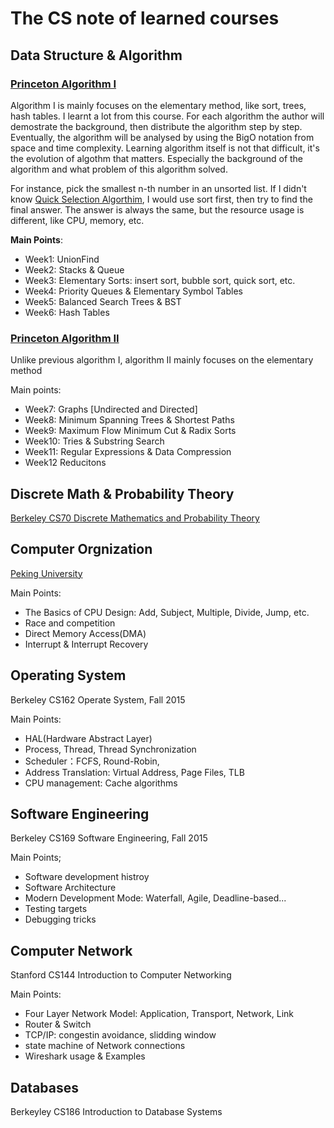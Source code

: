 # The CS note of learned courses

## Data Structure & Algorithm
### [Princeton Algorithm I]()

Algorithm I is mainly focuses on the elementary method, like sort, trees, hash tables. I learnt a lot from this course. For each algorithm the author will demostrate the background, then distribute the algorithm step by step. Eventually, the algorithm will be analysed by using the BigO notation from space and time complexity. Learning algorithm itself is not that difficult, it's the evolution of algothm that matters. Especially the background of the algorithm and what problem of this algorithm solved.

For instance, pick the smallest n-th number in an unsorted list. If I didn't know [Quick Selection Algorthim](https://en.wikipedia.org/wiki/Quickselect), I would use sort first, then try to find the final answer. The answer is always the same, but the resource usage is different, like CPU, memory, etc.

**Main Points**:
- Week1: UnionFind
- Week2: Stacks & Queue
- Week3: Elementary Sorts: insert sort, bubble sort, quick sort, etc.
- Week4: Priority Queues & Elementary Symbol Tables
- Week5: Balanced Search Trees & BST
- Week6: Hash Tables

### [Princeton Algorithm II]()

Unlike previous algorithm I, algorithm II mainly focuses on the elementary method

Main points:
- Week7: Graphs [Undirected and Directed]
- Week8: Minimum Spanning Trees & Shortest Paths
- Week9: Maximum Flow Minimum Cut & Radix Sorts
- Week10: Tries & Substring Search
- Week11: Regular Expressions & Data Compression
- Week12 Reducitons

## Discrete Math & Probability Theory
[Berkeley CS70 Discrete Mathematics and Probability Theory]()

## Computer Orgnization

[Peking University]()

Main Points:
- The Basics of CPU Design: Add, Subject, Multiple, Divide, Jump, etc.
- Race and competition
- Direct Memory Access(DMA)
- Interrupt & Interrupt Recovery

## Operating System
Berkeley CS162 Operate System, Fall 2015

Main Points:
- HAL(Hardware Abstract Layer)
- Process, Thread, Thread Synchronization
- Scheduler：FCFS, Round-Robin, 
- Address Translation: Virtual Address, Page Files, TLB
- CPU management: Cache algorithms

## Software Engineering
Berkeley CS169 Software Engineering, Fall 2015

Main Points;
- Software development histroy
- Software Architecture
- Modern Development Mode: Waterfall, Agile, Deadline-based...
- Testing targets
- Debugging tricks

## Computer Network
Stanford CS144 Introduction to Computer Networking

Main Points:
- Four Layer Network Model: Application, Transport, Network, Link
- Router & Switch
- TCP/IP: congestin avoidance, slidding window
- state machine of Network connections
- Wireshark usage & Examples


## Databases
Berkeyley CS186 Introduction to Database Systems